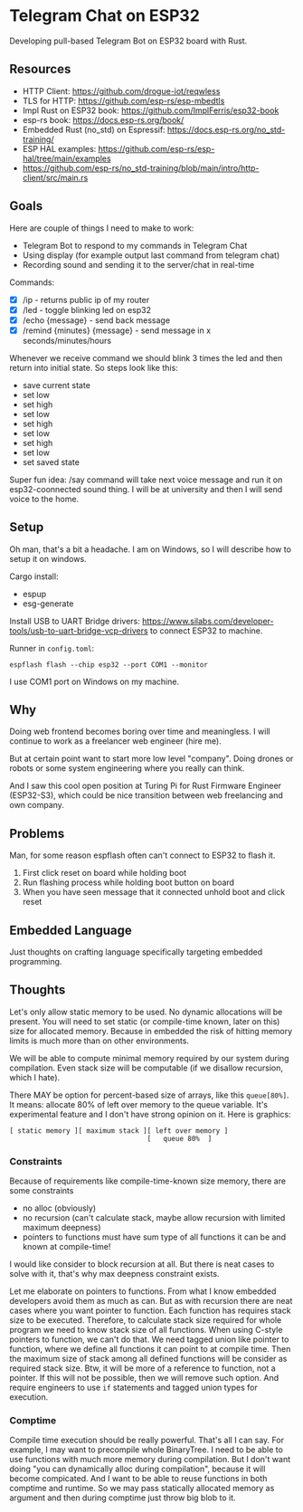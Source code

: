 # Telegram Chat on ESP32

Developing pull-based Telegram Bot on ESP32 board with Rust.

## Resources

- HTTP Client: https://github.com/drogue-iot/reqwless
- TLS for HTTP: https://github.com/esp-rs/esp-mbedtls
- Impl Rust on ESP32 book: https://github.com/ImplFerris/esp32-book
- esp-rs book: https://docs.esp-rs.org/book/
- Embedded Rust (no_std) on Espressif: https://docs.esp-rs.org/no_std-training/
- ESP HAL examples: https://github.com/esp-rs/esp-hal/tree/main/examples
- https://github.com/esp-rs/no_std-training/blob/main/intro/http-client/src/main.rs

## Goals

Here are couple of things I need to make to work:

- Telegram Bot to respond to my commands in Telegram Chat
- Using display (for example output last command from telegram chat)
- Recording sound and sending it to the server/chat in real-time

Commands:

- [x] /ip - returns public ip of my router
- [x] /led - toggle blinking led on esp32
- [x] /echo {message} - send back message
- [x] /remind {minutes} {message} - send message in x seconds/minutes/hours

Whenever we receive command we should blink 3 times the led and then return into initial state.
So steps look like this:

- save current state
- set low
- set high
- set low
- set high
- set low
- set high
- set low
- set saved state

Super fun idea: /say command will take next voice message and run it on esp32-coonnected sound thing.
I will be at university and then I will send voice to the home.

## Setup

Oh man, that's a bit a headache.
I am on Windows, so I will describe how to setup it on windows.

Cargo install:

- espup
- esg-generate

Install USB to UART Bridge drivers: https://www.silabs.com/developer-tools/usb-to-uart-bridge-vcp-drivers
to connect ESP32 to machine.

Runner in `config.toml`:

```
espflash flash --chip esp32 --port COM1 --monitor
```

I use COM1 port on Windows on my machine.

## Why

Doing web frontend becomes boring over time and meaningless.
I will continue to work as a freelancer web engineer (hire me).

But at certain point want to start more low level "company".
Doing drones or robots or some system engineering where you really can think.

And I saw this cool open position at Turing Pi for Rust Firmware Engineer (ESP32-S3),
which could be nice transition between web freelancing and own company.

## Problems

Man, for some reason espflash often can't connect to ESP32 to flash it.

1. First click reset on board while holding boot
2. Run flashing process while holding boot button on board
3. When you have seen message that it connected unhold boot and click reset

## Embedded Language

Just thoughts on crafting language specifically targeting embedded programming.

## Thoughts

Let's only allow static memory to be used. No dynamic allocations will be present.
You will need to set static (or compile-time known, later on this) size for allocated memory.
Because in embedded the risk of hitting memory limits is much more than on other environments.

We will be able to compute minimal memory required by our system during compilation.
Even stack size will be computable (if we disallow recursion, which I hate).

There MAY be option for percent-based size of arrays, like this `queue[80%]`.
It means: allocate 80% of left over memory to the queue variable.
It's experimental feature and I don't have strong opinion on it.
Here is graphics:

```
[ static memory ][ maximum stack ][ left over memory ]
                                  [   queue 80%  ]
```

### Constraints

Because of requirements like compile-time-known size memory,
there are some constraints

- no alloc (obviously)
- no recursion (can't calculate stack, maybe allow recursion with limited maximum deepness)
- pointers to functions must have sum type of all functions it can be and known at compile-time!

I would like consider to block recursion at all.
But there is neat cases to solve with it, that's why max deepness constraint exists.

Let me elaborate on pointers to functions. From what I know embedded developers avoid them as much as can.
But as with recursion there are neat cases where you want pointer to function.
Each function has requires stack size to be executed.
Therefore, to calculate stack size required for whole program we need to know stack size of all functions.
When using C-style pointers to function, we can't do that.
We need tagged union like pointer to function, where we define all functions it can point to at compile time.
Then the maximum size of stack among all defined functions will be consider as required stack size.
Btw, it will be more of a reference to function, not a pointer.
If this will not be possible, then we will remove such option.
And require engineers to use `if` statements and tagged union types for execution.

### Comptime

Compile time execution should be really powerful. That's all I can say.
For example, I may want to precompile whole BinaryTree.
I need to be able to use functions with much more memory during compilation.
But I don't want doing "you can dynamically alloc during compilation", because it will become compicated.
And I want to be able to reuse functions in both comptime and runtime.
So we may pass statically allocated memory as argument and then during comptime just throw big blob to it.

